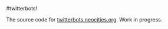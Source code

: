 #twitterbots!

The source code for [twitterbots.neocities.org](http://twitterbots.neocities.org/). Work in progress.

